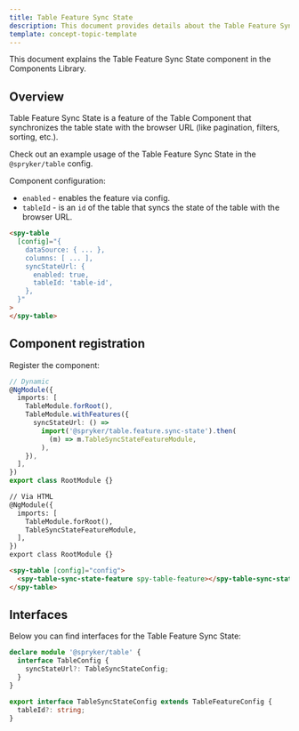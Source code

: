 ```yaml
---
title: Table Feature Sync State
description: This document provides details about the Table Feature Sync State component in the Components Library.
template: concept-topic-template
---
```


This document explains the Table Feature Sync State component in the Components Library.

## Overview

Table Feature Sync State is a feature of the Table Component that synchronizes the table state with the browser URL (like pagination, filters, sorting, etc.).

Check out an example usage of the Table Feature Sync State in the `@spryker/table` config.

Component configuration:

- `enabled` - enables the feature via config.   
- `tableId` - is an `id` of the table that syncs the state of the table with the browser URL.  

```html
<spy-table 
  [config]="{
    dataSource: { ... },
    columns: [ ... ],
    syncStateUrl: {
      enabled: true,
      tableId: 'table-id',
    },                                                                                           
  }"
>
</spy-table>
```

## Component registration

Register the component:

```ts
// Dynamic
@NgModule({
  imports: [
    TableModule.forRoot(),
    TableModule.withFeatures({
      syncStateUrl: () =>
        import('@spryker/table.feature.sync-state').then(
          (m) => m.TableSyncStateFeatureModule,
        ),
    }),
  ],
})
export class RootModule {}
```

```html
// Via HTML
@NgModule({
  imports: [
    TableModule.forRoot(),
    TableSyncStateFeatureModule,
  ],
})
export class RootModule {}

<spy-table [config]="config">
  <spy-table-sync-state-feature spy-table-feature></spy-table-sync-state-feature>
</spy-table>
```

## Interfaces

Below you can find interfaces for the Table Feature Sync State:

```ts
declare module '@spryker/table' {
  interface TableConfig {
    syncStateUrl?: TableSyncStateConfig;
  }
}

export interface TableSyncStateConfig extends TableFeatureConfig {
  tableId?: string;
}
```
